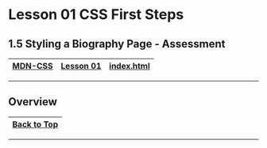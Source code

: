 # Lesson 01 CSS First Steps

## 1.5 Styling a Biography Page - Assessment

|[MDN-CSS](/README.md)|[Lesson 01](../readme.md)|[index.html](./index.html)|
|-|-|-|
---

## Overview



|[Back to Top](#overview)|
|-|

---
